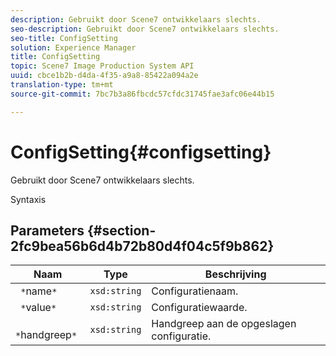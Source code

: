 ```yaml
---
description: Gebruikt door Scene7 ontwikkelaars slechts.
seo-description: Gebruikt door Scene7 ontwikkelaars slechts.
seo-title: ConfigSetting
solution: Experience Manager
title: ConfigSetting
topic: Scene7 Image Production System API
uuid: cbce1b2b-d4da-4f35-a9a8-85422a094a2e
translation-type: tm+mt
source-git-commit: 7bc7b3a86fbcdc57cfdc31745fae3afc06e44b15

---
```



# ConfigSetting{#configsetting}

Gebruikt door Scene7 ontwikkelaars slechts.

Syntaxis

## Parameters {#section-2fc9bea56b6d4b72b80d4f04c5f9b862}

| Naam | Type | Beschrijving |
|---|---|---|
| ` *`name`*` | `xsd:string` | Configuratienaam. |
| ` *`value`*` | `xsd:string` | Configuratiewaarde. |
| ` *`handgreep`*` | `xsd:string` | Handgreep aan de opgeslagen configuratie. |

